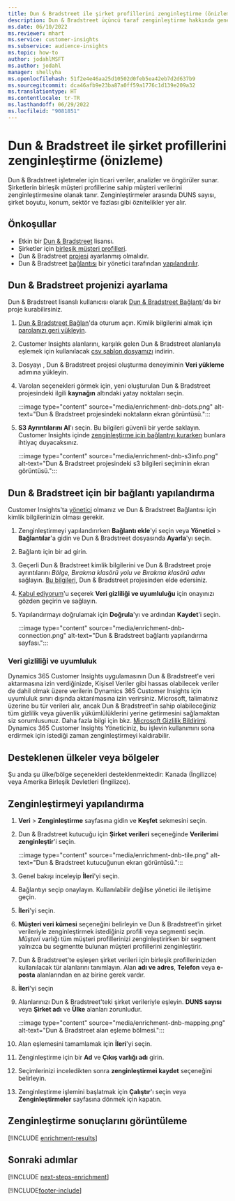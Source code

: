 ```yaml
---
title: Dun & Bradstreet ile şirket profillerini zenginleştirme (önizleme)
description: Dun & Bradstreet üçüncü taraf zenginleştirme hakkında genel bilgiler.
ms.date: 06/10/2022
ms.reviewer: mhart
ms.service: customer-insights
ms.subservice: audience-insights
ms.topic: how-to
author: jodahlMSFT
ms.author: jodahl
manager: shellyha
ms.openlocfilehash: 51f2e4e46aa25d10502d0feb5ea42eb7d2d637b9
ms.sourcegitcommit: dca46afb9e23ba87a0ff59a1776c1d139e209a32
ms.translationtype: HT
ms.contentlocale: tr-TR
ms.lasthandoff: 06/29/2022
ms.locfileid: "9081851"
---
```

# <a name="enrich-company-profiles-with-dun--bradstreet-preview"></a>Dun & Bradstreet ile şirket profillerini zenginleştirme (önizleme)

Dun & Bradstreet işletmeler için ticari veriler, analizler ve öngörüler sunar. Şirketlerin birleşik müşteri profillerine sahip müşteri verilerini zenginleştirmesine olanak tanır. Zenginleştirmeler arasında DUNS sayısı, şirket boyutu, konum, sektör ve fazlası gibi öznitelikler yer alır.

## <a name="prerequisites"></a>Önkoşullar

- Etkin bir [Dun & Bradstreet](https://www.dnb.com/marketing/media/give-your-data-a-boost.html?source=microsoft_audience_insights) lisansı.
- Şirketler için [birleşik müşteri profilleri](customer-profiles.md).
- Dun & Bradstreet [projesi](#set-up-your-dun--bradstreet-project) ayarlanmış olmalıdır.
- Dun & Bradstreet [bağlantısı](connections.md) bir yönetici tarafından [yapılandırılır](#configure-a-connection-for-dun--bradstreet).

## <a name="set-up-your-dun--bradstreet-project"></a>Dun & Bradstreet projenizi ayarlama

Dun & Bradstreet lisanslı kullanıcısı olarak [Dun & Bradstreet Bağlantı](https://connect.dnb.com?lead_source=microsoft_audienceinsights)'da bir proje kurabilirsiniz.

1. [Dun & Bradstreet Bağlan](https://connect.dnb.com?lead_source=microsoft_audienceinsights)'da oturum açın. Kimlik bilgilerini almak için [parolanızı geri yükleyin](https://sso.dnb.com/signin/forgot-password?lead_source=microsoft_audienceinsights).

1. Customer Insights alanlarını, karşılık gelen Dun & Bradstreet alanlarıyla eşlemek için kullanılacak [csv şablon dosyamızı](https://c360devenrichment.blob.core.windows.net/mapping/DnBCIdatamapping.csv) indirin.

1. Dosyayı , Dun & Bradstreet projesi oluşturma deneyiminin **Veri yükleme** adımına yükleyin.

1. Varolan seçenekleri görmek için, yeni oluşturulan Dun & Bradstreet projesindeki ilgili **kaynağın** altındaki yatay noktaları seçin.

   :::image type="content" source="media/enrichment-dnb-dots.png" alt-text="Dun & Bradstreet projesindeki noktaların ekran görüntüsü.":::

1. **S3 Ayrıntılarını Al**'ı seçin. Bu bilgileri güvenli bir yerde saklayın. Customer Insights içinde [zenginleştirme için bağlantıyı kurarken](#configure-a-connection-for-dun--bradstreet) bunlara ihtiyaç duyacaksınız.

   :::image type="content" source="media/enrichment-dnb-s3info.png" alt-text="Dun & Bradstreet projesindeki s3 bilgileri seçiminin ekran görüntüsü.":::

## <a name="configure-a-connection-for-dun--bradstreet"></a>Dun & Bradstreet için bir bağlantı yapılandırma

Customer Insights'ta [yönetici](permissions.md#admin) olmanız ve Dun & Bradstreet Bağlantısı için kimlik bilgilerinizin olması gerekir.

1. Zenginleştirmeyi yapılandırırken **Bağlantı ekle**'yi seçin veya **Yönetici** > **Bağlantılar**'a gidin ve Dun & Bradstreet dosyasında **Ayarla**'yı seçin.

1. Bağlantı için bir ad girin.

1. Geçerli Dun & Bradstreet kimlik bilgilerini ve Dun & Bradstreet proje ayrıntılarını *Bölge, Bırakma klasörü yolu ve Bırakma klasörü adını* sağlayın. [Bu bilgileri](#set-up-your-dun--bradstreet-project), Dun & Bradstreet projesinden elde edersiniz.

1. [Kabul ediyorum](#data-privacy-and-compliance)'u seçerek **Veri gizliliği ve uyumluluğu** için onayınızı gözden geçirin ve sağlayın.

1. Yapılandırmayı doğrulamak için **Doğrula**'yı ve ardından **Kaydet**'i seçin.

   :::image type="content" source="media/enrichment-dnb-connection.png" alt-text="Dun & Bradstreet bağlantı yapılandırma sayfası.":::

### <a name="data-privacy-and-compliance"></a>Veri gizliliği ve uyumluluk

Dynamics 365 Customer Insights uygulamasının Dun & Bradstreet'e veri aktarmasına izin verdiğinizde, Kişisel Veriler gibi hassas olabilecek veriler de dahil olmak üzere verilerin Dynamics 365 Customer Insights için uyumluluk sınırı dışında aktarılmasına izin verirsiniz. Microsoft, talimatınız üzerine bu tür verileri alır, ancak Dun & Bradstreet'in sahip olabileceğiniz tüm gizlilik veya güvenlik yükümlülüklerini yerine getirmesini sağlamaktan siz sorumlusunuz. Daha fazla bilgi için bkz. [Microsoft Gizlilik Bildirimi](https://go.microsoft.com/fwlink/?linkid=396732).
Dynamics 365 Customer Insights Yöneticiniz, bu işlevin kullanımını sona erdirmek için istediği zaman zenginleştirmeyi kaldırabilir.

## <a name="supported-countries-or-regions"></a>Desteklenen ülkeler veya bölgeler

Şu anda şu ülke/bölge seçenekleri desteklenmektedir: Kanada (İngilizce) veya Amerika Birleşik Devletleri (İngilizce).

## <a name="configure-the-enrichment"></a>Zenginleştirmeyi yapılandırma

1. **Veri** > **Zenginleştirme** sayfasına gidin ve **Keşfet** sekmesini seçin.

1. Dun & Bradstreet kutucuğu için **Şirket verileri** seçeneğinde **Verilerimi zenginleştir**'i seçin.

   :::image type="content" source="media/enrichment-dnb-tile.png" alt-text="Dun & Bradstreet kutucuğunun ekran görüntüsü.":::

1. Genel bakışı inceleyip **İleri**'yi seçin.

1. Bağlantıyı seçip onaylayın. Kullanılabilir değilse yönetici ile iletişime geçin.

1. **İleri**'yi seçin.

1. **Müşteri veri kümesi** seçeneğini belirleyin ve Dun & Bradstreet'in şirket verileriyle zenginleştirmek istediğiniz profili veya segmenti seçin. *Müşteri* varlığı tüm müşteri profillerinizi zenginleştirirken bir segment yalnızca bu segmentte bulunan müşteri profillerini zenginleştirir.

1. Dun & Bradstreet'te eşleşen şirket verileri için birleşik profillerinizden kullanılacak tür alanlarını tanımlayın. Alan **adı ve adres**, **Telefon** veya **e-posta** alanlarından en az birine gerek vardır.

1. **İleri**'yi seçin

1. Alanlarınızı Dun & Bradstreet'teki şirket verileriyle eşleyin. **DUNS sayısı** veya **Şirket adı** ve **Ülke** alanları zorunludur.

      :::image type="content" source="media/enrichment-dnb-mapping.png" alt-text="Dun & Bradstreet alan eşleme bölmesi.":::

1. Alan eşlemesini tamamlamak için **İleri**'yi seçin.

1. Zenginleştirme için bir **Ad** ve **Çıkış varlığı adı** girin.

1. Seçimlerinizi inceledikten sonra **zenginleştirmei kaydet** seçeneğini belirleyin.

1. Zenginleştirme işlemini başlatmak için **Çalıştır**'ı seçin veya **Zenginleştirmeler** sayfasına dönmek için kapatın.

## <a name="view-enrichment-results"></a>Zenginleştirme sonuçlarını görüntüleme

[!INCLUDE [enrichment-results](includes/enrichment-results.md)]

## <a name="next-steps"></a>Sonraki adımlar

[!INCLUDE [next-steps-enrichment](includes/next-steps-enrichment.md)]

[!INCLUDE[footer-include](includes/footer-banner.md)]
